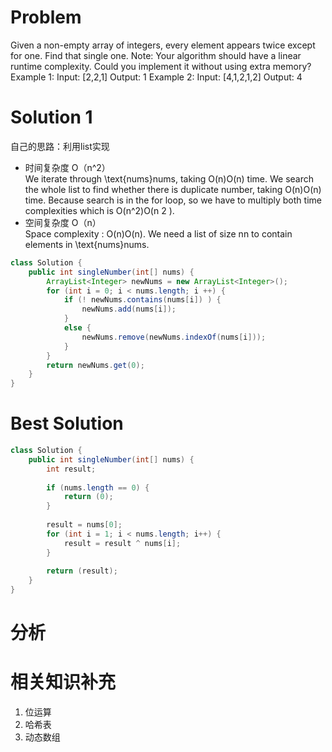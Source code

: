 # Problem
Given a non-empty array of integers, every element appears twice except for one. Find that single one.
Note:
Your algorithm should have a linear runtime complexity. Could you implement it without using extra memory?
Example 1:
Input: [2,2,1]
Output: 1
Example 2:
Input: [4,1,2,1,2]
Output: 4
# Solution 1
自己的思路：利用list实现
+ 时间复杂度 O（n^2）
<br> We iterate through \text{nums}nums, taking O(n)O(n) time. We search the whole list to find whether there is duplicate number, taking O(n)O(n) time. Because search is in the for loop, so we have to multiply both time complexities which is O(n^2)O(n 
2
 ).
+ 空间复杂度 O（n）
<br> Space complexity : O(n)O(n). We need a list of size nn to contain elements in \text{nums}nums. 

```Java
class Solution {
    public int singleNumber(int[] nums) {
        ArrayList<Integer> newNums = new ArrayList<Integer>();
        for (int i = 0; i < nums.length; i ++) {
            if (! newNums.contains(nums[i]) ) {
                newNums.add(nums[i]);
            }
            else {
                newNums.remove(newNums.indexOf(nums[i]));
            }
        }
        return newNums.get(0);
    }
}
```
# Best Solution 
```Java
class Solution {
    public int singleNumber(int[] nums) {
        int result;
        
        if (nums.length == 0) {
            return (0);
        }
        
        result = nums[0];
        for (int i = 1; i < nums.length; i++) {
            result = result ^ nums[i];
        }
        
        return (result);
    }
}
```
# 分析
# 相关知识补充
1. 位运算
2. 哈希表
3. 动态数组
